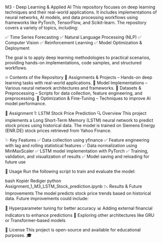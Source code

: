 M3 - Deep Learning & Applied AI
This repository focuses on deep learning techniques and their real-world applications. It includes implementations of neural networks, AI models, and data processing workflows using frameworks like PyTorch, TensorFlow, and Scikit-learn. The repository covers a variety of topics, including:

✅ Time Series Forecasting
✅ Natural Language Processing (NLP)
✅ Computer Vision
✅ Reinforcement Learning
✅ Model Optimization & Deployment

The goal is to apply deep learning methodologies to practical scenarios, providing hands-on implementations, code samples, and structured workflows.

🔥 Contents of the Repository
📌 Assignments & Projects – Hands-on deep learning tasks with real-world applications.
📌 Model Implementations – Various neural network architectures and frameworks.
📌 Datasets & Preprocessing – Scripts for data collection, feature engineering, and preprocessing.
📌 Optimization & Fine-Tuning – Techniques to improve AI model performance.

📌 Assignment 1: LSTM Stock Price Prediction
🔍 Overview
This project implements a Long Short-Term Memory (LSTM) neural network to predict stock prices using historical data. The model is trained on Siemens Energy (ENR.DE) stock prices retrieved from Yahoo Finance.

✨ Key Features
✅ Data collection using yfinance
✅ Feature engineering with lag and rolling statistical features
✅ Data normalization using MinMaxScaler
✅ LSTM model implementation with PyTorch
✅ Training, validation, and visualization of results
✅ Model saving and reloading for future use

🚀 Usage
Run the following script to train and evaluate the model:

bash
Kopiér
Rediger
python Assignment_1_M3_LSTM_Stock_prediction.ipynb
📉 Results & Future Improvements
The model predicts stock price trends based on historical data. Future improvements could include:

🔧 Hyperparameter tuning for better accuracy
📊 Adding external financial indicators to enhance predictions
🤖 Exploring other architectures like GRU or Transformer-based models

📜 License
This project is open-source and available for educational purposes. 🎓
